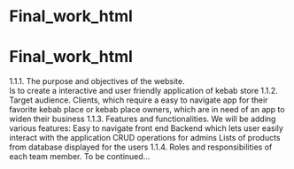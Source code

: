 # Final_work_html

# Final_work_html
1.1.1. The purpose and objectives of the website.  
Is to create a interactive and user friendly application of kebab store
1.1.2. Target audience. 
Clients, which require a easy to navigate app for their favorite kebab place or kebab place owners, which are in need of an app to widen their business
1.1.3. Features and functionalities. 
We will be adding various features:
Easy to navigate front end 
Backend which lets user easily interact with the application
CRUD operations for admins
Lists of products from database displayed for the users
1.1.4. Roles and responsibilities of each team member. 
To be continued...
